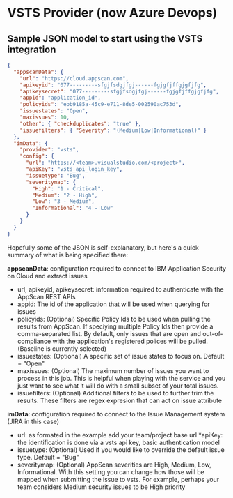 # VSTS Provider (now Azure Devops)

## Sample JSON model to start using the VSTS integration

```json
{
  "appscanData": {
    "url": "https://cloud.appscan.com",
    "apikeyid": "077---------sfgjfsdgjfgj------fgjgfjffgjgfjfg",
    "apikeysecret": "077---------sfgjfsdgjfgj------fgjgfjffgjgfjfg",
    "appid": "application_id",
    "policyids": "ebb9185a-45c9-e711-8de5-002590ac753d",
    "issuestates": "Open",
    "maxissues": 10,
    "other": { "checkduplicates": "true" },
    "issuefilters": { "Severity": "(Medium|Low|Informational)" }
  },
  "imData": {
    "provider": "vsts",
    "config": {
      "url": "https://<team>.visualstudio.com/<project>",
      "apiKey": "vsts_api_login_key",
      "issuetype": "Bug",
      "severitymap": {
        "High": "1 - Critical",
        "Medium": "2 - High",
        "Low": "3 - Medium",
        "Informational": "4 - Low"
      }
    }
  }
}
```

Hopefully some of the JSON is self-explanatory, but here's a quick summary of what is being specified there:

**appscanData**: configuration required to connect to IBM Application Security on Cloud and extract issues

- url, apikeyid, apikeysecret: information required to authenticate with the AppScan REST APIs
- appid: The id of the application that will be used when querying for issues
- policyids: (Optional) Specific Policy Ids to be used when pulling the results from AppScan. If speciying multiple Policy Ids then provide a comma-separated list. By default, only issues that are open and out-of-compliance with the application's registered polices will be pulled. (Baseline is currently selected)
- issuestates: (Optional) A specific set of issue states to focus on. Default = "Open"
- maxissues: (Optional) The maximum number of issues you want to process in this job. This is helpful when playing
  with the service and you just want to see what it will do with a small subset of your total issues.
- issuefilters: (Optional) Additional filters to be used to further trim the results. These filters are regex expresion
  that can act on issue attribute

**imData**: configuration required to connect to the Issue Management system (JIRA in this case)

- url: as formated in the example add your team/project base url
  \*apiKey: the identification is done via a vsts api key, basic authentication model
- issuetype: (Optional) Used if you would like to override the default issue type. Default = "Bug"
- severitymap: (Optional) AppScan severities are High, Medium, Low, Informational. With this setting you can change how those will be mapped when submitting the issue to vsts. For example, perhaps your team considers Medium security issues to be High priority
